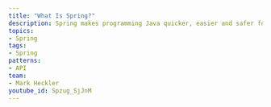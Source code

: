 ```yaml
---
title: "What Is Spring?"
description: Spring makes programming Java quicker, easier and safer for everybody. Spring’s focus on speed, simplicity, and productivity has made it the world’s most popular Java framework. In this video, Mark Heckler explores why developers love Spring, the various component parts of Spring, and how you and your development team can get started building and deploying cloud-native apps today with the extreme productivity that propelled Spring to the number one spot.
topics:
- Spring
tags:
- Spring
patterns:
- API
team:
- Mark Heckler
youtube_id: Spzug_SjJnM
---
```

